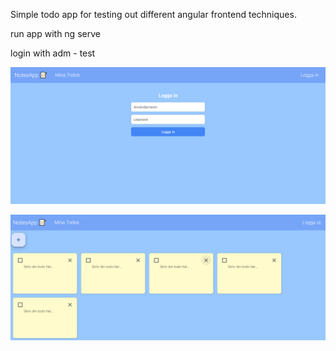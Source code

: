 Simple todo app for testing out different angular frontend techniques. 

run app with ng serve 

login with adm - test

![img1](todosLogin.PNG)

![img2](todos.PNG)
